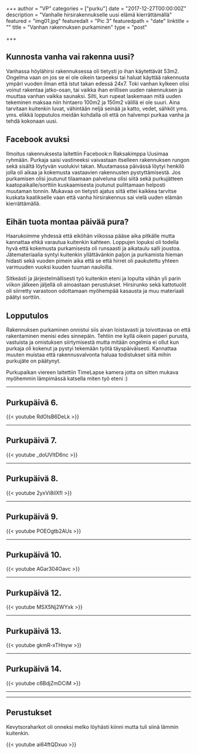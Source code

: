 +++
author = "VP"
categories = ["purku"]
date = "2017-12-27T00:00:00Z"
description = "Vanhalle hirsirakennukselle uusi elämä kierrättämällä"
featured = "img01.jpg"
featuredalt = "Pic 3"
featuredpath = "date"
linktitle = ""
title = "Vanhan rakennuksen purkaminen"
type = "post"

+++
## Kunnosta vanha vai rakenna uusi?

Vanhassa höylähirsi rakennuksessa oli tietysti jo ihan käytettävät 53m2. Ongelma vaan on jos se ei ole oikein tarpeeksi tai haluat käyttää rakennusta ympäri vuoden ilman että istut takan edessä 24x7. Toki vanhan kylkeen olisi voinut rakentaa jatko-osan, tai vaikka ihan erillisen uuden rakennuksen ja muuttaa vanhan vaikka saunaksi.  Silti, kun rupeat laskemaan mitä uuden tekeminen maksaa niin hintaero 100m2 ja 150m2 välillä ei ole suuri. Aina tarvitaan kuitenkin luvat, vähintään neljä seinää ja katto, vedet, sähköt yms. yms. elikkä lopputulos meidän kohdalla oli että on halvempi purkaa vanha ja tehdä kokonaan uusi.

## Facebook avuksi

Ilmoitus rakennuksesta laitettiin Facebook:n Raksakimppa Uusimaa ryhmään. Purkaja saisi vastineeksi vaivastaan itselleen rakennuksen rungon sekä sisältä löytyvän vuolukivi takan. Muutamassa päivässä löytyi henkilö jolla oli aikaa ja kokemusta vastaavien rakennusten pystyttämisestä. Jos purkamisen olisi joutunut tilaamaan palveluna olisi siitä sekä purkujätteen kaatopaikalle/sorttiin kuskaamisesta joutunut pulittamaan helposti muutaman tonnin. Mukavaa on tietysti ajatus siitä ettei kaikkea tarvitse kuskata kaatikselle vaan että vanha hirsirakennus sai vielä uuden elämän kierrättämällä.

## Eihän tuota montaa päivää pura?

Haarukoimme yhdessä että eiköhän viikossa pääse aika pitkälle mutta kannattaa ehkä varautua kuitenkin kahteen. Loppujen lopuksi oli todella hyvä että kokemusta purkamisesta oli runsaasti ja aikataulu salli joustoa. Jätemateriaalia syntyi kuitenkin yllättävänkin paljon ja purkamista hieman hidasti sekä vuoden pimein aika että se että hirret oli paukutettu yhteen varmuuden vuoksi kuuden tuuman nauloilla. 

Sitkeästi ja järjestelmällisesti työ kuitenkin eteni ja  lopulta vähän yli parin viikon jälkeen jäljellä oli ainoastaan perustukset. Hirsirunko sekä kattotuolit oli siirretty varastoon odottamaan myöhempää kasausta ja muu materiaali päätyi sorttiin. 

## Lopputulos

Rakennuksen purkaminen onnistui siis aivan loistavasti ja toivottavaa on että rakentaminen menisi edes sinnepäin. Tehtiin me kyllä oikein paperi purusta, vastuista ja omistuksen siirtymisestä mutta mitään ongelmia ei ollut kun purkaja oli kokenut ja pystyi tekemään työtä täyspäiväisesti. Kannattaa muuten muistaa että rakennusvalvonta haluaa todistukset siitä mihin purkujäte on päätynyt. 

Purkupaikan viereen laitettiin TimeLapse kamera jotta on sitten mukava myöhemmin lämpimässä katsella miten työ eteni :)

---

## Purkupäivä 6.

{{< youtube RdOIsB6DeLk >}}

---

## Purkupäivä 7.

{{< youtube _doUVItD6nc >}}

---

## Purkupäivä 8.

{{< youtube 2yxVi8ilXfI >}}

---

## Purkupäivä 9.

{{< youtube POEOgtb2AUs >}}

---

## Purkupäivä 10.

{{< youtube AGar304Oavc >}}

---

## Purkupäivä 12.

{{< youtube MSX5Nj2WYxk >}}

---

## Purkupäivä 13.

{{< youtube gkmR-xTHnyw >}}

---

## Purkupäivä 14.

{{< youtube c6BdjZmDCiM >}}

---

---

## Perustukset

Kevytsoraharkot oli onneksi melko löyhästi kiinni mutta tuli siinä lämmin kuitenkin.

{{< youtube ai64ftQDxuo >}}







